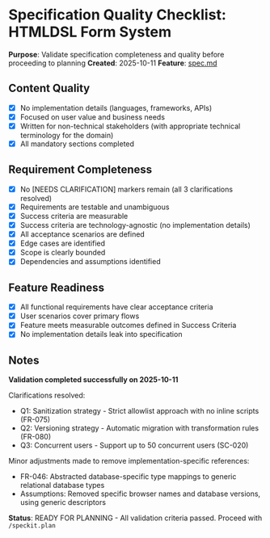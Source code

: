 # Specification Quality Checklist: HTMLDSL Form System

**Purpose**: Validate specification completeness and quality before proceeding to planning
**Created**: 2025-10-11
**Feature**: [spec.md](../spec.md)

## Content Quality

- [x] No implementation details (languages, frameworks, APIs)
- [x] Focused on user value and business needs
- [x] Written for non-technical stakeholders (with appropriate technical terminology for the domain)
- [x] All mandatory sections completed

## Requirement Completeness

- [x] No [NEEDS CLARIFICATION] markers remain (all 3 clarifications resolved)
- [x] Requirements are testable and unambiguous
- [x] Success criteria are measurable
- [x] Success criteria are technology-agnostic (no implementation details)
- [x] All acceptance scenarios are defined
- [x] Edge cases are identified
- [x] Scope is clearly bounded
- [x] Dependencies and assumptions identified

## Feature Readiness

- [x] All functional requirements have clear acceptance criteria
- [x] User scenarios cover primary flows
- [x] Feature meets measurable outcomes defined in Success Criteria
- [x] No implementation details leak into specification

## Notes

**Validation completed successfully on 2025-10-11**

Clarifications resolved:
- Q1: Sanitization strategy - Strict allowlist approach with no inline scripts (FR-075)
- Q2: Versioning strategy - Automatic migration with transformation rules (FR-080)
- Q3: Concurrent users - Support up to 50 concurrent users (SC-020)

Minor adjustments made to remove implementation-specific references:
- FR-046: Abstracted database-specific type mappings to generic relational database types
- Assumptions: Removed specific browser names and database versions, using generic descriptors

**Status**: READY FOR PLANNING - All validation criteria passed. Proceed with `/speckit.plan`
